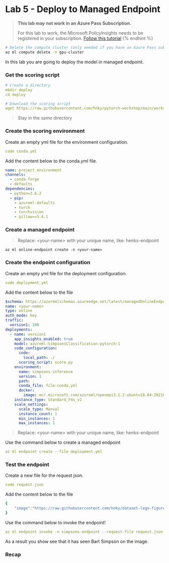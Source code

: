 # Lab 5 - Deploy to Managed Endpoint


> **This lab may not work in an Azure Pass Subscription.**
> 
> For this lab to work, the Microsoft.PolicyInsights needs to be registered in your subscription. [Follow this tutorial](https://docs.microsoft.com/azure/azure-resource-manager/management/resource-providers-and-types#register-resource-provider)
{% endhint %}

```bash
# Delete the compute cluster (only needed if you have an Azure Pass subscription)
az ml compute delete -n gpu-cluster
```

In this lab you are going to deploy the model in managed endpoint.

### Get the scoring script

```yaml
# Create a directory
mkdir deploy
cd deploy

# Download the scoring script
wget https://raw.githubusercontent.com/hnky/pytorch-workshop/main/workshop-assets/amls/score.py
```

> Stay in the same directory


### Create the scoring environment

Create an empty yml file for the environment configuration.

```yaml
code conda.yml
```
Add the content below to the conda.yml file.

```yaml
name: project_environment
channels:
  - conda-forge
  - defaults
dependencies:
  - python=3.6.2
  - pip:
    - azureml-defaults
    - torch
    - torchvision
    - pillow==5.4.1
```

### Create a managed endpoint

> Replace: \<your-name> with your unique name, like: henks-endpoint

```
az ml online-endpoint create -n <your-name>
```

### Create the endpoint configuration

Create an empty yml file for the deployment configuration.

```yaml
code deployment.yml
```

Add the content below to the file

```yaml
$schema: https://azuremlschemas.azureedge.net/latest/managedOnlineEndpoint.schema.json
name: <your-name>
type: online
auth_mode: key
traffic:
  version1: 100
deployments:
  - name: version1    
    app_insights_enabled: true
    model: azureml:SimpsonsClassification-pytorch:1
    code_configuration:
      code: 
        local_path: ./
      scoring_script: score.py
    environment: 
      name: simpsons-inference
      version: 1           
      path: .
      conda_file: file:conda.yml
      docker:
        image: mcr.microsoft.com/azureml/openmpi3.1.2-ubuntu18.04:20210727.v1
    instance_type: Standard_F4s_v2
    scale_settings:
      scale_type: Manual
      instance_count: 1
      min_instances: 1
      max_instances: 1
```

> Replace: \<your-name> with your unique name, like: henks-endpoint

Use the command below to create a managed endpoint

```yaml
az ml endpoint create --file deployment.yml
```

### Test the endpoint

Create a new file for the request json.

```yaml
code request.json
```

Add the content below to the file

```yaml
{
    "image":"https://raw.githubusercontent.com/hnky/dataset-lego-figures/master/_test/Bart.jpg"
}
```

Use the command below to invoke the endpoint!

```yaml
az ml endpoint invoke -n simpsons-endpoint --request-file request.json
```

As a result you show see that it has seen Bart Simpson on the image.

### Recap
